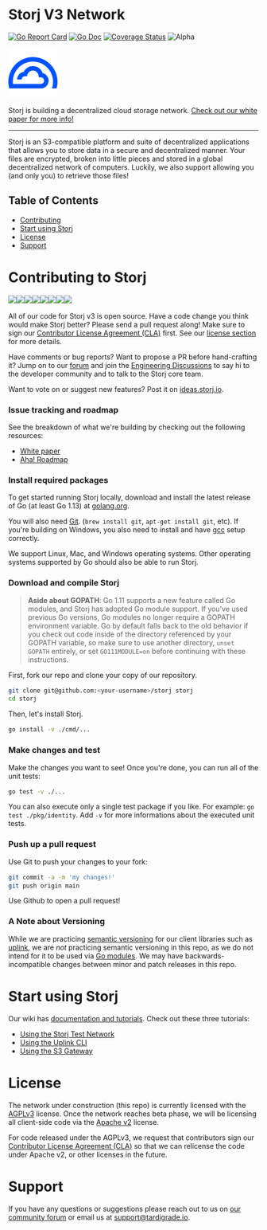 # Storj V3 Network

[![Go Report Card](https://goreportcard.com/badge/storj.io/storj)](https://goreportcard.com/report/storj.io/storj)
[![Go Doc](https://img.shields.io/badge/godoc-reference-blue.svg?style=flat-square)](https://pkg.go.dev/storj.io/storj)
[![Coverage Status](https://img.shields.io/badge/coverage-master-green.svg)](https://build.dev.storj.io/job/storj/job/main/cobertura)
![Alpha](https://img.shields.io/badge/version-alpha-green.svg)

<img src="https://github.com/storj/storj/raw/main/resources/logo.png" width="100">

Storj is building a decentralized cloud storage network.
[Check out our white paper for more info!](https://storj.io/white-paper)

----

Storj is an S3-compatible platform and suite of decentralized applications that
allows you to store data in a secure and decentralized manner. Your files are
encrypted, broken into little pieces and stored in a global decentralized
network of computers. Luckily, we also support allowing you (and only you) to
retrieve those files!

## Table of Contents

- [Contributing](#contributing-to-storj)
- [Start using Storj](#start-using-storj)
- [License](#license)
- [Support](#support)

# Contributing to Storj

[![](https://sourcerer.io/fame/jtolds/storj/storj/images/0)](https://sourcerer.io/fame/jtolds/storj/storj/links/0)[![](https://sourcerer.io/fame/jtolds/storj/storj/images/1)](https://sourcerer.io/fame/jtolds/storj/storj/links/1)[![](https://sourcerer.io/fame/jtolds/storj/storj/images/2)](https://sourcerer.io/fame/jtolds/storj/storj/links/2)[![](https://sourcerer.io/fame/jtolds/storj/storj/images/3)](https://sourcerer.io/fame/jtolds/storj/storj/links/3)[![](https://sourcerer.io/fame/jtolds/storj/storj/images/4)](https://sourcerer.io/fame/jtolds/storj/storj/links/4)[![](https://sourcerer.io/fame/jtolds/storj/storj/images/5)](https://sourcerer.io/fame/jtolds/storj/storj/links/5)[![](https://sourcerer.io/fame/jtolds/storj/storj/images/6)](https://sourcerer.io/fame/jtolds/storj/storj/links/6)[![](https://sourcerer.io/fame/jtolds/storj/storj/images/7)](https://sourcerer.io/fame/jtolds/storj/storj/links/7)

All of our code for Storj v3 is open source. Have a code change you think would make Storj better? Please send a pull request along! Make sure to sign our [Contributor License Agreement (CLA)](https://docs.google.com/forms/d/e/1FAIpQLSdVzD5W8rx-J_jLaPuG31nbOzS8yhNIIu4yHvzonji6NeZ4ig/viewform) first. See our [license section](#license) for more details.

Have comments or bug reports? Want to propose a PR before hand-crafting it? Jump on to our [forum](https://forum.storj.io) and join the [Engineering Discussions](https://forum.storj.io/c/engineer-amas) to say hi to the developer community and to talk to the Storj core team.

Want to vote on or suggest new features? Post it on [ideas.storj.io](https://ideas.storj.io).

### Issue tracking and roadmap

See the breakdown of what we're building by checking out the following resources:

 * [White paper](https://storj.io/whitepaper)
 * [Aha! Roadmap](https://storjlabs.aha.io/published/bc0db77dc0580bb10c0faf2b383d0529?page=1)

### Install required packages

To get started running Storj locally, download and install the latest release of Go (at least Go 1.13) at [golang.org](https://golang.org).

You will also need [Git](https://git-scm.com/). (`brew install git`, `apt-get install git`, etc).
If you're building on Windows, you also need to install and have [gcc](https://gcc.gnu.org/install/binaries.html) setup correctly.

We support Linux, Mac, and Windows operating systems. Other operating systems supported by Go should also be able to run Storj.

### Download and compile Storj

> **Aside about GOPATH**: Go 1.11 supports a new feature called Go modules,
> and Storj has adopted Go module support. If you've used previous Go versions,
> Go modules no longer require a GOPATH environment variable. Go by default
> falls back to the old behavior if you check out code inside of the directory
> referenced by your GOPATH variable, so make sure to use another directory,
> `unset GOPATH` entirely, or set `GO111MODULE=on` before continuing with these
> instructions.

First, fork our repo and clone your copy of our repository.

```bash
git clone git@github.com:<your-username>/storj storj
cd storj
```

Then, let's install Storj.

```bash
go install -v ./cmd/...
```

### Make changes and test

Make the changes you want to see! Once you're done, you can run all of the unit tests:

```bash
go test -v ./...
```

You can also execute only a single test package if you like. For example:
`go test ./pkg/identity`. Add `-v` for more informations about the executed unit
tests.

### Push up a pull request

Use Git to push your changes to your fork:

```bash
git commit -a -m 'my changes!'
git push origin main
```

Use Github to open a pull request!

### A Note about Versioning

While we are practicing [semantic versioning](https://semver.org/) for our client 
libraries such as [uplink](https://github.com/storj/uplink), we are *not* practicing 
semantic versioning in this repo, as we do not intend for it to be used via 
[Go modules](https://blog.golang.org/using-go-modules). We may have 
backwards-incompatible changes between minor and patch releases in this repo.

# Start using Storj

Our wiki has [documentation and tutorials](https://github.com/storj/storj/wiki).
Check out these three tutorials:

 * [Using the Storj Test Network](https://github.com/storj/storj/wiki/Test-network)
 * [Using the Uplink CLI](https://github.com/storj/storj/wiki/Uplink-CLI)
 * [Using the S3 Gateway](https://github.com/storj/storj/wiki/S3-Gateway)

# License

The network under construction (this repo) is currently licensed with the
[AGPLv3](https://www.gnu.org/licenses/agpl-3.0.en.html) license. Once the network
reaches beta phase, we will be licensing all client-side code via the
[Apache v2](https://www.apache.org/licenses/LICENSE-2.0) license.

For code released under the AGPLv3, we request that contributors sign our
[Contributor License Agreement (CLA)](https://docs.google.com/forms/d/e/1FAIpQLSdVzD5W8rx-J_jLaPuG31nbOzS8yhNIIu4yHvzonji6NeZ4ig/viewform) so that we can relicense the
code under Apache v2, or other licenses in the future.

# Support

If you have any questions or suggestions please reach out to us on
[our community forum](https://forum.storj.io/) or
email us at support@tardigrade.io.
